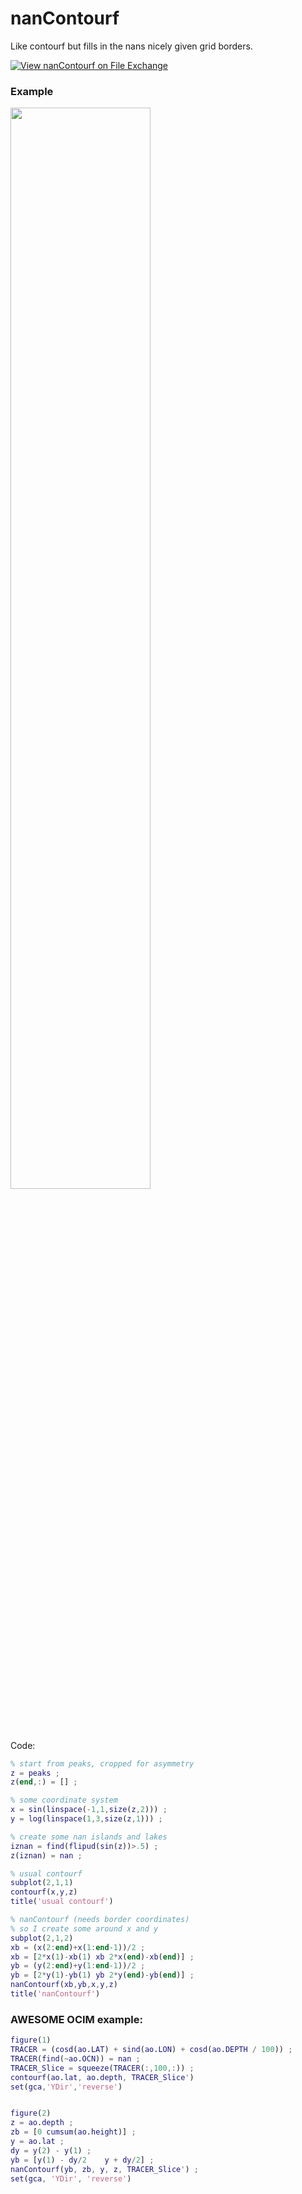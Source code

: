# nanContourf

Like contourf but fills in the nans nicely given grid borders.

[![View nanContourf on File Exchange](https://www.mathworks.com/matlabcentral/images/matlab-file-exchange.svg)](https://au.mathworks.com/matlabcentral/fileexchange/52810-nancontourf)

### Example

<img width=66.6% src="https://au.mathworks.com/matlabcentral/mlc-downloads/downloads/submissions/52810/versions/8/screenshot.png">

Code:

```matlab
% start from peaks, cropped for asymmetry
z = peaks ;
z(end,:) = [] ;

% some coordinate system 
x = sin(linspace(-1,1,size(z,2))) ;
y = log(linspace(1,3,size(z,1))) ;

% create some nan islands and lakes
iznan = find(flipud(sin(z))>.5) ;
z(iznan) = nan ;

% usual contourf
subplot(2,1,1)
contourf(x,y,z)
title('usual contourf')

% nanContourf (needs border coordinates)
% so I create some around x and y 
subplot(2,1,2)
xb = (x(2:end)+x(1:end-1))/2 ;
xb = [2*x(1)-xb(1) xb 2*x(end)-xb(end)] ;
yb = (y(2:end)+y(1:end-1))/2 ;
yb = [2*y(1)-yb(1) yb 2*y(end)-yb(end)] ;
nanContourf(xb,yb,x,y,z)
title('nanContourf')
```


### AWESOME OCIM example:

```matlab
figure(1)
TRACER = (cosd(ao.LAT) + sind(ao.LON) + cosd(ao.DEPTH / 100)) ;
TRACER(find(~ao.OCN)) = nan ;
TRACER_Slice = squeeze(TRACER(:,100,:)) ;
contourf(ao.lat, ao.depth, TRACER_Slice')
set(gca,'YDir','reverse')


figure(2)
z = ao.depth ;
zb = [0 cumsum(ao.height)] ;
y = ao.lat ;
dy = y(2) - y(1) ;
yb = [y(1) - dy/2    y + dy/2] ;
nanContourf(yb, zb, y, z, TRACER_Slice') ;
set(gca, 'YDir', 'reverse')
```